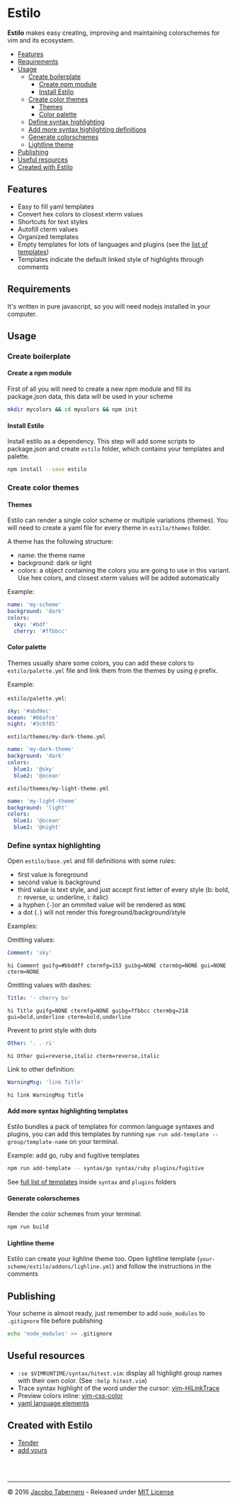 Estilo
======

**Estilo** makes easy creating, improving and maintaining colorschemes for vim and its ecosystem.


- [Features](#features)
- [Requirements](#requirements)
- [Usage](#usage)
  - [Create boilerplate](#create-boilerplate)
    - [Create npm module](#create-npm-module)
    - [Install Estilo](#install-estilo)
  - [Create color themes](#create-color-themes)
    - [Themes](#themes)
    - [Color palette](#color-palette)
  - [Define syntax highlighting](#define-syntax-highlighting)
  - [Add more syntax highlighting definitions](#add-more-syntax-highlighting-definitions)
  - [Generate colorschemes](#generate-colorschemes)
  - [Lightline theme](#lightline-theme)
- [Publishing](#publishing)
- [Useful resources](#useful-resources)
- [Created with Estilo](#colors-schemes)


<a name="features"></a>
## Features

- Easy to fill yaml templates
- Convert hex colors to closest xterm values
- Shortcuts for text styles
- Autofill cterm values
- Organized templates
- Empty templates for lots of languages and plugins (see the [list of templates](https://github.com/jacoborus/estilo/tree/master/base))
- Templates indicate the default linked style of highlights through comments

<a name="requirements"></a>
## Requirements

It's written in pure javascript, so you will need nodejs installed in your computer.

<a name="usage"></a>
## Usage

<a name="create-boilerplate"></a>
### Create boilerplate

<a name="create-npm-module"></a>
#### Create a npm module


First of all you will need to create a new npm module and fill its package.json data, this data will be used in your scheme

```sh
mkdir mycolors && cd mycolors && npm init
```

<a name="install-estilo"></a>
#### Install Estilo

Install estilo as a dependency. This step will add some scripts to package.json and create `estilo` folder, which contains your templates and palette.

```sh
npm install --save estilo
```

<a name="create-color-themes"></a>
### Create color themes

<a name="themes"></a>
#### Themes

Estilo can render a single color scheme or multiple variations (themes). You will need to create a yaml file for every theme in `estilo/themes` folder. 

A theme has the following structure:

- name: the theme name
- background: dark or light
- colors: a object containing the colors you are going to use in this variant. Use hex colors, and closest xterm values will be added automatically

Example:

```yaml
name: 'my-scheme'
background: 'dark'
colors:
  sky: '#bdf'
  cherry: '#ffbbcc'
```

<a name="color-palette"></a>
#### Color palette

Themes usually share some colors, you can add these colors to `estilo/palette.yml` file and link them from the themes by using `@` prefix.

Example:

`estilo/palette.yml`:

```yaml
sky: '#abd9ec'
ocean: '#66afce'
night: '#3c6f85'
```

`estilo/themes/my-dark-theme.yml`

```yaml
name: 'my-dark-theme'
background: 'dark'
colors:
  blue1: '@sky'
  blue2: '@ocean'
```


`estilo/themes/my-light-theme.yml`

```yaml
name: 'my-light-theme'
background: 'light'
colors:
  blue1: '@ocean'
  blue2: '@night'
```

<a name="define-syntax-highlighting"></a>
### Define syntax highlighting

Open `estilo/base.yml` and fill definitions with some rules:

- first value is foreground
- second value is background
- third value is text style, and just accept first letter of every style (b: bold, r: reverse, u: underline, i: italic)
- a hyphen (`-`)or an ommited value will be rendered as `NONE`
- a dot (`.`) will not render this foreground/background/style

Examples:

Omitting values:

```yaml
Comment: 'sky'
```

```vim
hi Comment guifg=#bbddff ctermfg=153 guibg=NONE ctermbg=NONE gui=NONE cterm=NONE
```

Omitting values with dashes:

```yaml
Title: '- cherry bu'
```

```vim
hi Title guifg=NONE ctermfg=NONE guibg=ffbbcc ctermbg=218 gui=bold,underline cterm=bold,underline
```

Prevent to print style with dots

```yaml
Other: '. . ri'
```

```vim
hi Other gui=reverse,italic cterm=reverse,italic
```

Link to other definition:

```yaml
WarningMsg: 'link Title'
```

```vim
hi link WarningMsg Title
```

<a name="add-more-syntax-highlighting-definitions"></a>
#### Add more syntax highlighting templates

Estilo bundles a pack of templates for common language syntaxes and plugins, you can add this templates by running `npm run add-template -- group/template-name` on your terminal. 

Example: add go, ruby and fugitive templates

```sh
npm run add-template -- syntax/go syntax/ruby plugins/fugitive
```

See [full list of templates](https://github.com/jacoborus/estilo/tree/master/base) inside `syntax` and `plugins` folders


<a name="generate-colorschemes"></a>
#### Generate colorschemes

Render the color schemes from your terminal:

```sh
npm run build
```

<a name="lightline-theme"></a>
#### Lightline theme

Estilo can create your lighline theme too. Open lightline template (`your-scheme/estilo/addons/lighline.yml`) and follow the instructions in the comments


<a name="publishing"></a>
## Publishing

Your scheme is almost ready, just remember to add `node_modules` to `.gitignore` file before publishing

```sh
echo 'node_modules' >> .gitignore
```

<a name="useful-resources"></a>
## Useful resources

- `:so $VIMRUNTIME/syntax/hitest.vim`: display all highlight group names with their own color. (See `:help hitest.vim`)
- Trace syntax highlight of the word under the cursor: [vim-HiLinkTrace](https://github.com/gerw/vim-HiLinkTrace)
- Preview colors inline: [vim-css-color](https://github.com/skammer/vim-css-color)
- [yaml language elements](https://en.wikipedia.org/wiki/YAML#Language_elements<Paste>)


<a name="colors-schemes"></a>
## Created with Estilo

- [Tender](https://github.com/jacoborus/tender.vim)
- [add yours](https://github.com/jacoborus/estilo/compare)



<br><br>

---

© 2016 [Jacobo Tabernero](https://github.com/jacoborus) - Released under [MIT License](https://raw.github.com/jacoborus/estilo/master/LICENSE)
